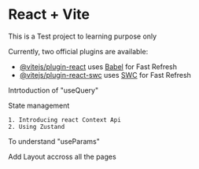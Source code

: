 # React + Vite

This is a Test project to learning purpose only

Currently, two official plugins are available:

- [@vitejs/plugin-react](https://github.com/vitejs/vite-plugin-react/blob/main/packages/plugin-react/README.md) uses [Babel](https://babeljs.io/) for Fast Refresh
- [@vitejs/plugin-react-swc](https://github.com/vitejs/vite-plugin-react-swc) uses [SWC](https://swc.rs/) for Fast Refresh


Intrtoduction of "useQuery"

State management

    1. Introducing react Context Api
    2. Using Zustand

To understand "useParams"

Add Layout accross all the pages


